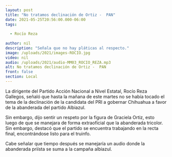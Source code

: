 ```yaml
---
layout: post
title: "No tratamos declinación de Ortiz -  PAN"
date: 2021-05-25T20:56:00.000-06:00
tags:
  
  - Rocío Reza
  
author: nil
description: "Señala que no hay pláticas al respecto."
image: /uploads/2021/images-ROCIO.jpg
video: nil
audio: /uploads/2021/audio-MM03_ROCIO_REZA.mp3
alt: No tratamos declinación de Ortiz -  PAN
front: false
section: Local
---
```


La dirigente del Partido Acción Nacional a Nivel Estatal, Rocío Reza Gallegos, señaló que hasta la mañana de este martes no se había tocado el tema de la declinación de la candidata del PRI a gobernar Chihuahua a favor de la abanderada del partido Albiazul.

Sin embargo, dijo sentir un respeto por la figura de Graciela Ortiz, esto luego de que se manejara de forma extraoficial que la abanderada tricolor. Sin embargo, destacó que el partido se encuentra trabajando en la recta final, encontrándose listo para el truinfo.

Cabe señalar que tiempo después se manejaría un audio donde la abanderada priísta se suma a la campaña albiazul.
